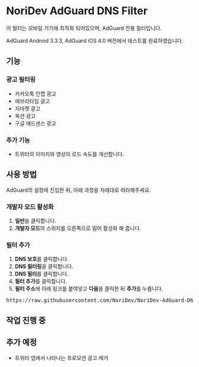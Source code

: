 # NoriDev AdGuard DNS Filter
이 필터는 모바일 기기에 최적화 되어있으며, AdGuard 전용 필터입니다.

AdGuard Android 3.3.3, AdGuard iOS 4.0 버전에서 테스트를 완료하였습니다.

## 기능
### 광고 필터링
- 카카오톡 인앱 광고
- 에브리타임 광고
- 지마켓 광고
- 옥션 광고
- 구글 애드센스 광고

### 추가 기능
- 트위터의 이미지와 영상의 로드 속도를 개선합니다.

## 사용 방법
AdGuard의 설정에 진입한 뒤, 아래 과정을 차례대로 따라해주세요.

### 개발자 모드 활성화
1. **일반**을 클릭합니다.
2. **개발자 모드**의 스위치를 오른쪽으로 밀어 활성화 해 줍니다.

### 필터 추가
1. **DNS 보호**를 클릭합니다.
2. **DNS 필터링**을 클릭합니다.
3. **DNS 필터**를 클릭합니다.
4. **필터 추가**를 클릭합니다.
5. **필터 주소**에 아래 링크를 붙여넣고 **다음**을 클릭한 뒤 **추가**를 누릅니다.
<pre>https://raw.githubusercontent.com/NoriDev/NoriDev-AdGuard-DNS-Filter/master/filter/filter.txt</pre>

## 작업 진행 중

## 추가 예정
- 트위터 앱에서 나타나는 프로모션 광고 제거
